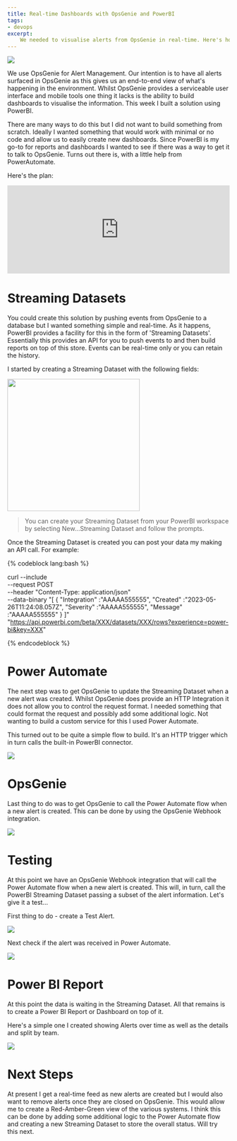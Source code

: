 ```yaml
---
title: Real-time Dashboards with OpsGenie and PowerBI
tags:
- devops
excerpt:
    We needed to visualise alerts from OpsGenie in real-time. Here's how we did it using PowerBI and Power Automate.
---
```


<img src="og7.jpeg"/>

We use OpsGenie for Alert Management. Our intention is to have all alerts surfaced in OpsGenie as this gives us an end-to-end view of what's happening in the environment. Whilst OpsGenie provides a serviceable user interface and mobile tools one thing it lacks is the ability to build dashboards to visualise the information. This week I built a solution using PowerBI.

There are many ways to do this but I did not want to build something from scratch. Ideally I wanted something that would work with minimal or no code and allow us to easily create new dashboards. Since PowerBI is my go-to for reports and dashboards I wanted to see if there was a way to get it to talk to OpsGenie. Turns out there is, with a little help from PowerAutomate.

Here's the plan:
<iframe frameborder="0" style="width:100%;height:200px;" src="https://viewer.diagrams.net/?highlight=0000ff&nav=1#R1VZNc5swEP01HNsBZLB7rD%2BaZMadZOpDm6MMG1AiECOEgf76LmYxpjROOuNJnJO1Tytp9%2B3bNRZbJNWV5ln8XYUgLdcOK4stLdd1mO3jT4PULTL1Ji0QaRGSUw9sxG8g0Ca0ECHkA0ejlDQiG4KBSlMIzADjWqty6Pag5PDVjEcwAjYBl2P0pwhN3KIzz%2B7xaxBR3L3s2LST8M6ZgDzmoSqPILay2EIrZdpVUi1ANuR1vLTnvj2zewhMQ2pec2AVBPdCOU%2Fxjy%2BpcB4XVTBdf6Ji5KbuEoYQ8ydTaROrSKVcrnp0rlWRhtDcaqPV%2B6yVyhB0EHwEY2oqJi%2BMQig2iaRdDFjXv%2Bj83rhvjM9eZy6r481lTVYbaxPgsxQQlKtCB3Ai705KXEdgTvixQ6FQ4aASwHjwnAbJjdgN4%2BAktejg11cDF1SQ%2FygO3bvjsqCXbrP8ClIBo6qVsTCwyfg%2B6RJbccg4z7O2OR5E1VSOqNyBNlCdJnOcPB2Yka6psVnXseVRmxAUH3VIh52dLf8jSXlv3YEWmDvo8%2BubvVLf3nvqm430fadKZMO1vyLROEAvQufu5MKE7o1o2xgNPBFpZLm%2BxOfnWyTRj5rVkhueowT%2BJhL%2FjbJmGdRSYAtohr4vkLttm2W9PQA8eIr2LXRbGLwGCM%2FbbnG88xRgYr9cgOlbFmD2rpPGuaxJM%2F0Ik2b670kzv7mEAeP5bzZg0Ow%2FOPd7R5%2FtbPUH"></iframe>

# Streaming Datasets

You could create this solution by pushing events from OpsGenie to a database but I wanted something simple and real-time. As it happens, PowerBI provides a facility for this in the form of 'Streaming Datasets'. Essentially this provides an API for you to push events to and then build reports on top of this store. Events can be real-time only or you can retain the history.

I started by creating a Streaming Dataset with the following fields:

<img src="og1.png" width="300px"/>

> You can create your Streaming Dataset from your PowerBI workspace by selecting New...Streaming Dataset and follow the prompts.

Once the Streaming Dataset is created you can post your data my making an API call. For example:

{% codeblock lang:bash %}

curl --include \
--request POST \
--header "Content-Type: application/json" \
--data-binary "[
{
\"Integration\" :\"AAAAA555555\",
\"Created\" :\"2023-05-26T11:24:08.057Z\",
\"Severity\" :\"AAAAA555555\",
\"Message\" :\"AAAAA555555\"
}
]" \
"https://api.powerbi.com/beta/XXX/datasets/XXX/rows?experience=power-bi&key=XXX"

{% endcodeblock %}

# Power Automate
The next step was to get OpsGenie to update the Streaming Dataset when a new alert was created. Whilst OpsGenie does provide an HTTP Integration it does not allow you to control the request format. I needed something that could format the request and possibly add some additional logic. Not wanting to build a custom service for this I used Power Automate.

This turned out to be quite a simple flow to build. It's an HTTP trigger which in turn calls the built-in PowerBI connector.

<img src="og2.png"/>

# OpsGenie

Last thing to do was to get OpsGenie to call the Power Automate flow when a new alert is created. This can be done by using the OpsGenie Webhook integration.

<img src="og3.png"/>

# Testing

At this point we have an OpsGenie Webhook integration that will call the Power Automate flow when a new alert is created. This will, in turn, call the PowerBI Streaming Dataset passing a subset of the alert information. Let's give it a test...

First thing to do - create a Test Alert.

<img src="og4.png"/>

Next check if the alert was received in Power Automate.

<img src="og5.png"/>

# Power BI Report

At this point the data is waiting in the Streaming Dataset. All that remains is to create a Power BI Report or Dashboard on top of it.

Here's a simple one I created showing Alerts over time as well as the details and split by team.

<img src="og6.png"/>

# Next Steps

At present I get a real-time feed as new alerts are created but I would also want to remove alerts once they are closed on OpsGenie. This would allow me to create a Red-Amber-Green view of the various systems. I think this can be done by adding some additional logic to the Power Automate flow and creating a new Streaming Dataset to store the overall status. Will try this next. 

